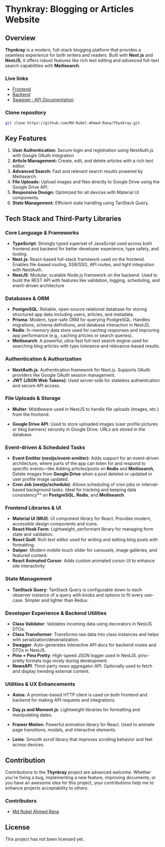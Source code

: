 # Thynkray: Blogging or Articles Website

## Overview

**Thynkray** is a modern, full-stack blogging platform that provides a seamless experience for both writers and readers. Built with **Next.js** and **NestJS**, it offers robust features like rich text editing and advanced full-text search capabilities with **Meilisearch**.

### Live links

- [Frontend](https://thynkray.vercel.app)
- [Backend](https://thynkray.onrender.com/api/v1/health)
- [Swagger : API Documentation](https://thynkray.onrender.com/api-docs)

### Clone repository

```bash
git clone https://github.com/Md-Rubel-Ahmed-Rana/Thynkray.git
```

## Key Features

1. **User Authentication:** Secure login and registration using NextAuth.js with Google OAuth integration
2. **Article Management:** Create, edit, and delete articles with a rich text editor.
3. **Advanced Search:** Fast and relevant search results powered by Meilisearch.
4. **File Uploads:** Upload images and files directly to Google Drive using the Google Drive API.
5. **Responsive Design:** Optimized for all devices with Material UI components.
6. **State Management:** Efficient state handling using TanStack Query.

## Tech Stack and Third-Party Libraries

### Core Language & Frameworks

- **TypeScript**: Strongly typed superset of JavaScript used across both frontend and backend for better developer experience, type safety, and tooling.
- **Next.js**: React-based full-stack framework used on the frontend. Enables file-based routing, SSR/SSG, API routes, and tight integration with NextAuth.
- **NestJS**: Modular, scalable Node.js framework on the backend. Used to build the REST API with features like validation, logging, scheduling, and event-driven architecture

### Databases & ORM

- **PostgreSQL**: Reliable, open-source relational database for storing structured app data including users, articles, and metadata.
- **Prisma**: Modern, type-safe ORM for querying PostgreSQL. Handles migrations, schema definitions, and database interaction in NestJS.
- **Redis**: In-memory data store used for caching responses and improving app performance (e.g., caching articles or search queries).
- **Meilisearch**: A powerful, ultra-fast full-text search engine used for searching blog articles with typo tolerance and relevance-based results.

### Authentication & Authorization

- **NextAuth.js**: Authentication framework for Next.js. Supports OAuth providers like Google OAuth session management.
- **JWT (JSON Web Tokens)**: Used server-side for stateless authentication and secure API access.

### File Uploads & Storage

- **Multer**: Middleware used in NestJS to handle file uploads (images, etc.) from the frontend.

- **Google Drive API**: Used to store uploaded images (user profile pictures or blog banners) securely in Google Drive. URLs are stored in the database.

### Event-driven & Scheduled Tasks

- **Event Emitter (nestjs/event-emitter)**: Adds support for an event-driven architecture, where parts of the app can listen for and respond to specific events—like Adding articles/posts on **Redis** and **Meilisearch**, Delete images from **Google Drive** when a post deleted or updated or user profile image updated.
- **Cron Job (nestjs/schedule)**: Allows scheduling of cron jobs or interval-based background tasks. Ideal for tracking and keeping data consistency** on **PostgreSQL**, **Redis**, and **Meilisearch**.

### Frontend Libraries & UI

- **Material UI (MUI)**: UI component library for React. Provides modern, accessible design components and icons.
- **React Hook Form**: Lightweight, performant library for managing form state and validation.
- **React Quill**: Rich text editor used for writing and editing blog posts with formatting.
- **Swiper**: Modern mobile touch slider for carousels, image galleries, and featured content.
- **React Animated Cursor**: Adds custom animated cursor UI to enhance site interactivity

### State Management

- **TanStack Query**: TanStack Query is configurable down to each observer instance of a query with knobs and options to fit every use-case. Simpler and lighter than Redux.

### Developer Experience & Backend Utilities

- **Class Validator**: Validates incoming data using decorators in NestJS DTOs.
- **Class Transformer**: Transforms raw data into class instances and helps with serialization/deserialization.
- **Swagger**: Auto-generates interactive API docs for backend routes and DTOs in NestJS.
- **Pino + Pino Pretty**: High-speed JSON logger used in NestJS. pino-pretty formats logs nicely during development.
- **NewsAPI**: Third-party news aggregator API. Optionally used to fetch and display trending external content.

### Utilities & UX Enhancements

- **Axios**: A promise-based HTTP client is used on both frontend and backend for making API requests and integrations.
- **Day.js and Moment.js**: Lightweight libraries for formatting and manipulating dates.
- **Framer Motion**: Powerful animation library for React. Used to animate page transitions, modals, and interactive elements.

- **Lenis**: Smooth scroll library that improves scrolling behavior and feel across devices.

## Contribution

Contributions to the **Thynkray** project are advanced welcome. Whether you're fixing a bug, implementing a new feature, improving documents, or you have an awesome idea for this project, your contributions help me to enhance projects acceptability to others.

### Contributors

- [Md Rubel Ahmed Rana](https://github.com/Md-Rubel-Ahmed-Rana)

## License

This project has not been licensed yet.
